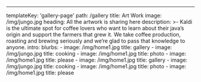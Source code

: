 ---
templateKey: 'gallery-page'
path: /gallery
title: Art Work
image: /img/jungo.jpg
heading: All the artwork is sharing here
description: >-
  Kaldi is the ultimate spot for coffee lovers who want to learn about their
  java’s origin and support the farmers that grew it. We take coffee production,
  roasting and brewing seriously and we’re glad to pass that knowledge to
  anyone.
intro:
  blurbs:
    - image: /img/home1.jpg
      title: 
        gallery
    - image: /img/jungo.jpg
      title: 
        cooking
    - image: /img/home1.jpg
      title: 
        photo
    - image: /img/home1.jpg
      title: 
        please 
    - image: /img/home1.jpg
      title: gallery
    - image: /img/jungo.jpg
      title: 
        cooking
    - image: /img/home1.jpg
      title: 
        photo
    - image: /img/home1.jpg
      title: 
        please 
  

